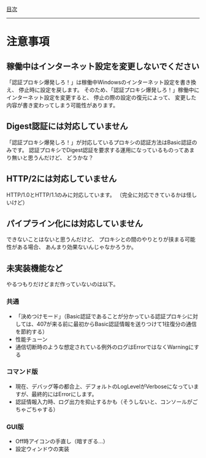 [目次](Index.md)

---

# 注意事項

## 稼働中はインターネット設定を変更しないでください

「認証プロキシ爆発しろ！」は稼働中Windowsのインターネット設定を書き換え、
停止時に設定を戻します。
そのため、「認証プロキシ爆発しろ！」稼働中にインターネット設定を変更すると、
停止の際の設定の復元によって、
変更した内容が書き変わってしまう可能性があります。

## Digest認証には対応していません

「認証プロキシ爆発しろ！」が対応しているプロキシの認証方法はBasic認証のみです。
認証プロキシでDigest認証を要求する運用になっているものってあまり無いと思うんだけど、
どうかな？

## HTTP/2には対応していません

HTTP/1.0とHTTP/1.1のみに対応しています。
（完全に対応できているかは怪しいけど）

## パイプライン化には対応していません

できないことはないと思うんだけど、
プロキシとの間のやりとりが挟まる可能性がある場合、
あんまり効果ないんじゃなかろうか。


## 未実装機能など

やるつもりだけどまだ作っていないのは以下。

### 共通

* 「決めつけモード」（Basic認証であることが分かっている認証プロキシに対しては、407が来る前に最初からBasic認証情報を送りつけて1往復分の通信を節約する）
* 性能チューン
* 通信切断時のような想定されている例外のログはErrorではなくWarningにする

### コマンド版

* 現在、デバッグ等の都合上、デフォルトのLogLevelがVerboseになっていますが、最終的にはErrorにします。
* 認証情報入力時、ログ出力を抑止するかも（そうしないと、コンソールがごちゃごちゃする）

### GUI版

* Off時アイコンの手直し（暗すぎる...）
* 設定ウィンドウの実装
